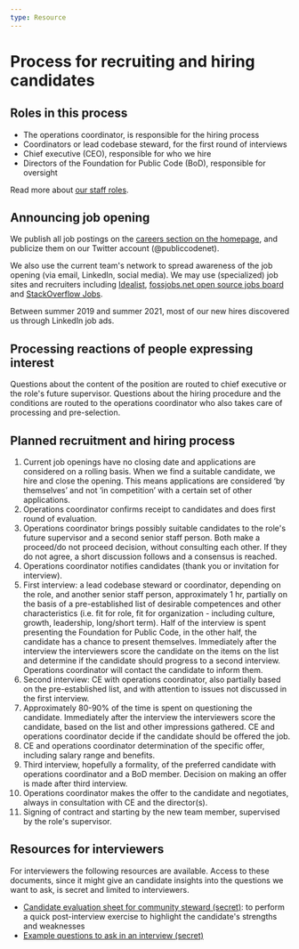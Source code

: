```yaml
---
type: Resource
---
```


# Process for recruiting and hiring candidates

## Roles in this process

* The operations coordinator, is responsible for the hiring process
* Coordinators or lead codebase steward, for the first round of interviews
* Chief executive (CEO), responsible for who we hire
* Directors of the Foundation for Public Code (BoD), responsible for oversight

Read more about [our staff roles](../../organization/staff).

## Announcing job opening

We publish all job postings on the [careers section on the homepage](https://publiccode.net/careers), and publicize them on our Twitter account (@publiccodenet).

We also use the current team's network to spread awareness of the job opening (via email, LinkedIn, social media). We may use (specialized) job sites and recruiters including [Idealist](https://www.idealist.org/), [fossjobs.net open source jobs board](https://www.fossjobs.net/) and [StackOverflow Jobs](https://stackoverflow.com/jobs).

Between summer 2019 and summer 2021, most of our new hires discovered us through LinkedIn job ads.

## Processing reactions of people expressing interest

Questions about the content of the position are routed to chief executive or the role's future supervisor. Questions about the hiring procedure and the conditions are routed to the operations coordinator who also takes care of processing and pre-selection.

## Planned recruitment and hiring process

1. Current job openings have no closing date and applications are considered on a rolling basis. When we find a suitable candidate, we hire and close the opening. This means applications are considered ‘by themselves’ and not ‘in competition’ with a certain set of other applications.
2. Operations coordinator confirms receipt to candidates and does first round of evaluation.
3. Operations coordinator brings possibly suitable candidates to the role's future supervisor and a second senior staff person. Both make a proceed/do not proceed decision, without consulting each other. If they do not agree, a short discussion follows and a consensus is reached.
4. Operations coordinator notifies candidates (thank you or invitation for interview).
5. First interview: a lead codebase steward or coordinator, depending on the role, and another senior staff person, approximately 1 hr, partially on the basis of a pre-established list of desirable competences and other characteristics (i.e. fit for role, fit for organization - including culture, growth, leadership, long/short term). Half of the interview is spent presenting the Foundation for Public Code, in the other half, the candidate has a chance to present themselves. Immediately after the interview the interviewers score the candidate on the items on the list and determine if the candidate should progress to a second interview. Operations coordinator will contact the candidate to inform them.
6. Second interview: CE with operations coordinator, also partially based on the pre-established list, and with attention to issues not discussed in the first interview.
7. Approximately 80-90% of the time is spent on questioning the candidate. Immediately after the interview the interviewers score the candidate, based on the list and other impressions gathered. CE and operations coordinator decide if the candidate should be offered the job.
8. CE and operations coordinator determination of the specific offer, including salary range and benefits.
9. Third interview, hopefully a formality, of the preferred candidate with operations coordinator and a BoD member. Decision on making an offer is made after third interview.
10. Operations coordinator makes the offer to the candidate and negotiates, always in consultation with CE and the director(s).
11. Signing of contract and starting by the new team member, supervised by the role's supervisor.

## Resources for interviewers

For interviewers the following resources are available. Access to these documents, since it might give an candidate insights into the questions we want to ask, is secret and limited to interviewers.

* [Candidate evaluation sheet for community steward (secret)](https://docs.google.com/spreadsheets/d/1khdHvzk241xmkiih_4fTLj9QVdTIiK8TelBrg9QX_3k/edit#gid=0): to perform a quick post-interview exercise to highlight the candidate's strengths and weaknesses
* [Example questions to ask in an interview (secret)](https://docs.google.com/document/d/10J9i2komx8HnlPqQAMyby97ambdoU1VdHQccUO5WKYI/edit?usp=sharing)
